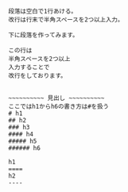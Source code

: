 ~~~~~~~~~~ 段落と改行 ~~~~~~~~~~
段落は空白で1行あける。  
改行は行末で半角スペースを2つ以上入力。  

下に段落を作ってみます。

この行は  
半角スペースを2つ以上  
入力することで  
改行をしております。


~~~~~~~~~~ 見出し ~~~~~~~~~~
ここではh1からh6の書き方は#を扱う
# h1
## h2
### h3
#### h4
##### h5
###### h6

h1
====
h2
----



